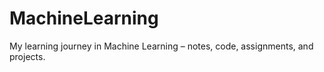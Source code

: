 # MachineLearning
My learning journey in Machine Learning – notes, code, assignments, and projects.
